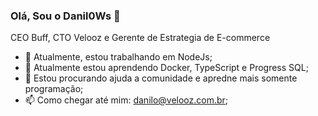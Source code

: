 ### Olá, Sou o Danil0Ws 👋

CEO Buff, CTO Velooz e Gerente de Estrategia de E-commerce

- 🔭 Atualmente, estou trabalhando em NodeJs;
- 🌱 Atualmente estou aprendendo Docker, TypeScript e Progress SQL;
- 🤔 Estou procurando ajuda a comunidade e apredne mais somente programação;
- 📫 Como chegar até mim: danilo@velooz.com.br;
